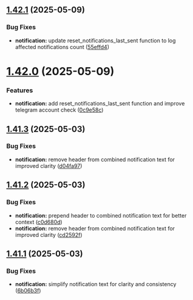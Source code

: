 ## [1.42.1](https://github.com/ghorbani-mohammad/Crypto-Assets-Monitoring/compare/v1.42.0...v1.42.1) (2025-05-09)


### Bug Fixes

* **notification:** update reset_notifications_last_sent function to log affected notifications count ([55effd4](https://github.com/ghorbani-mohammad/Crypto-Assets-Monitoring/commit/55effd4495e24d54b64472d8ec3b050be2fa893e))



# [1.42.0](https://github.com/ghorbani-mohammad/Crypto-Assets-Monitoring/compare/v1.41.3...v1.42.0) (2025-05-09)


### Features

* **notification:** add reset_notifications_last_sent function and improve telegram account check ([0c9e58c](https://github.com/ghorbani-mohammad/Crypto-Assets-Monitoring/commit/0c9e58caa1355656fffaf12b46f491cc479b0011))



## [1.41.3](https://github.com/ghorbani-mohammad/Crypto-Assets-Monitoring/compare/v1.41.2...v1.41.3) (2025-05-03)


### Bug Fixes

* **notification:** remove header from combined notification text for improved clarity ([d04fa97](https://github.com/ghorbani-mohammad/Crypto-Assets-Monitoring/commit/d04fa97ea366fe50d121ccd591d26ecbb4672ddb))



## [1.41.2](https://github.com/ghorbani-mohammad/Crypto-Assets-Monitoring/compare/v1.41.1...v1.41.2) (2025-05-03)


### Bug Fixes

* **notification:** prepend header to combined notification text for better context ([c0d680d](https://github.com/ghorbani-mohammad/Crypto-Assets-Monitoring/commit/c0d680daa8e70593eaaa7a42c4c2cd3d5b7ab8e8))
* **notification:** remove header from combined notification text for improved clarity ([cd2592f](https://github.com/ghorbani-mohammad/Crypto-Assets-Monitoring/commit/cd2592f46750d114648f9b867c838cc49049c3b4))



## [1.41.1](https://github.com/ghorbani-mohammad/Crypto-Assets-Monitoring/compare/v1.41.0...v1.41.1) (2025-05-03)


### Bug Fixes

* **notification:** simplify notification text for clarity and consistency ([6b06b3f](https://github.com/ghorbani-mohammad/Crypto-Assets-Monitoring/commit/6b06b3f42c1a67fdf37e79779449d3b031d9f671))



